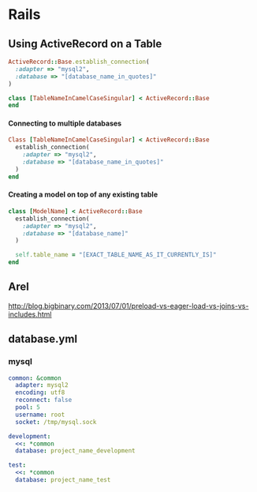 Rails
===

Using ActiveRecord on a Table
---

```ruby
ActiveRecord::Base.establish_connection(
  :adapter => "mysql2",
  :database => "[database_name_in_quotes]"
)

class [TableNameInCamelCaseSingular] < ActiveRecord::Base
end
```

#### Connecting to multiple databases

```ruby
Class [TableNameInCamelCaseSingular] < ActiveRecord::Base
  establish_connection(
    :adapter => "mysql2",
    :database => "[database_name_in_quotes]"
  )
end
```

#### Creating a model on top of any existing table

```ruby
class [ModelName] < ActiveRecord::Base
  establish_connection(
    :adapter => "mysql2",
    :database => "[database_name]"
  )

  self.table_name = "[EXACT_TABLE_NAME_AS_IT_CURRENTLY_IS]"
end
```

Arel
---
http://blog.bigbinary.com/2013/07/01/preload-vs-eager-load-vs-joins-vs-includes.html


database.yml
---

### mysql

```yaml
common: &common
  adapter: mysql2
  encoding: utf8
  reconnect: false
  pool: 5
  username: root
  socket: /tmp/mysql.sock

development:
  <<: *common
  database: project_name_development

test:
  <<: *common
  database: project_name_test
```
